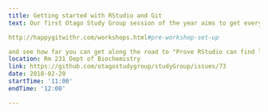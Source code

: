 ```yaml
---
title: Getting started with RStudio and Git
text: Our first Otago Study Group session of the year aims to get everyone up and running with RStudio and GitHub integration, and able to communicate via the popular team messaging application, Slack.  Before the meeting we’ll post a link to a GitHub repository containing the code and files for the lesson so that you can follow along. Prior to Tuesday, it would be great if everyone could have a look at Section 3.1 from:

http://happygitwithr.com/workshops.html#pre-workshop-set-up

and see how far you can get along the road to "Prove RStudio can find local Git” (the last bullet point in Section 3.1).  For those of you that have completed the Software Carpentry sessions on Git, you will hopefully already have a working Git installation (and a GitHub account), and thus already be some way through the checklist.  If you run into trouble, don’t worry - that's what Study Group is for!
location: Rm 231 Dept of Biochemistry
link: https://github.com/otagostudygroup/studyGroup/issues/73
date: 2018-02-20
startTime: '11:00'
endTime: '12:00'

---
```


